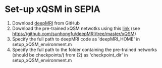 # Set-up xQSM in SEPIA

1. Download [deepMRI](https://github.com/sunhongfu/deepMRI) from GitHub
2. Download the pre-trained xQSM netwotks using this [link](https://www.dropbox.com/sh/weps2m849svsh93/AAAAPqqKcLkL10Arqhy-3h_Fa?dl=0) (see https://github.com/sunhongfu/deepMRI/tree/master/xQSM)
3. Specify the full path to deepMRI code as 'deepMRI_HOME' in setup_xQSM_environment.m 
4. Specify the full path to the folder containing the pre-trained networks (should be checkpoints/) from (2) as 'checkpoint_dir' in setup_xQSM_environment.m 
